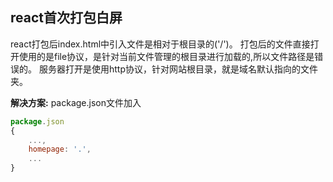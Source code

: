## react首次打包白屏
react打包后index.html中引入文件是相对于根目录的('/')。
打包后的文件直接打开使用的是file协议，是针对当前文件管理的根目录进行加载的,所以文件路径是错误的。
服务器打开是使用http协议，针对网站根目录，就是域名默认指向的文件夹。

**解决方案:**
	package.json文件加入
	

```javascript
package.json
{
	...,
	homepage: '.',
	...
}
```